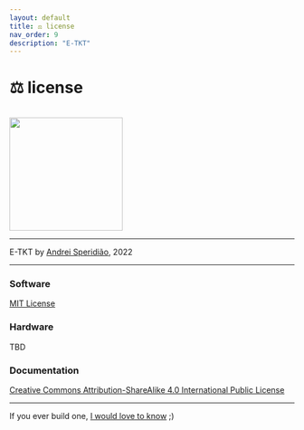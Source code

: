 ```yaml
---
layout: default
title: ⚖️ license
nav_order: 9
description: "E-TKT"
---
```


# ⚖️ **license**

<br>
<a href="https://certification.oshwa.org/br000010.html" target="_blank"><img width="200px" src="https://user-images.githubusercontent.com/15098003/191094349-1365897e-3fb5-4a83-951e-a10630c27bd5.png"></a>

----

E-TKT by [Andrei Speridião](https://github.com/andreisperid/), 2022

----

### Software
[MIT License](https://github.com/andreisperid/E-TKT/blob/main/LICENSE)

### Hardware
TBD

### Documentation
[Creative Commons Attribution-ShareAlike 4.0 International Public License](https://github.com/andreisperid/E-TKT/blob/main/docs/LICENSE)

----

If you ever build one, [I would love to know](mailto:hi@andrei.cc) ;)
